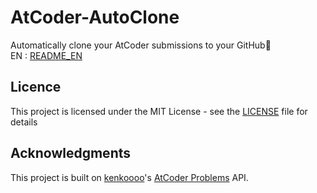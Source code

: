 # AtCoder-AutoClone
Automatically clone your AtCoder submissions to your GitHub🚀  
EN : [README_EN](./doc/README_en.md)

## Licence
This project is licensed under the MIT License - see the [LICENSE](./LICENSE) file for details
## Acknowledgments
This project is built on [
kenkoooo](https://github.com/kenkoooo)'s [AtCoder Problems](https://kenkoooo.com/atcoder/) API. 
